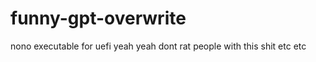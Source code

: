 # funny-gpt-overwrite
 nono executable for uefi 
 yeah yeah dont rat people with this shit etc etc 
